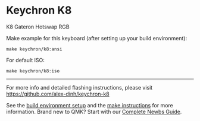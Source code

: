 # Keychron K8

K8 Gateron Hotswap RGB

Make example for this keyboard (after setting up your build environment):

    make keychron/k8:ansi

For default ISO:

    make keychron/k8:iso
    
* * *
For more info and detailed flashing instructions, please visit https://github.com/alex-dinh/keychron-k8

See the [build environment setup](https://docs.qmk.fm/#/getting_started_build_tools) and the [make instructions](https://docs.qmk.fm/#/getting_started_make_guide) for more information. Brand new to QMK? Start with our [Complete Newbs Guide](https://docs.qmk.fm/#/newbs).
